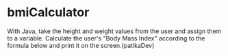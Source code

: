 # bmiCalculator
With Java, take the height and weight values from the user and assign them to a variable. Calculate the user's "Body Mass Index" according to the formula below and print it on the screen.(patikaDev)
